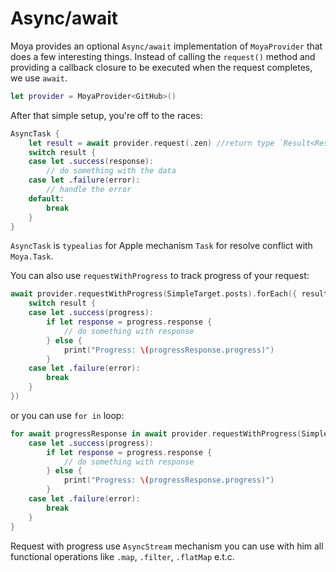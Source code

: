 # Async/await

Moya provides an optional `Async/await` implementation of
`MoyaProvider` that does a few interesting things. Instead of
calling the `request()` method and providing a callback closure
to be executed when the request completes, we use `await`.

```swift
let provider = MoyaProvider<GitHub>()
```

After that simple setup, you're off to the races:

```swift
AsyncTask {
    let result = await provider.request(.zen) //return type `Result<Response, MoyaError>`
    switch result {
    case let .success(response):
        // do something with the data
    case let .failure(error):
        // handle the error
    default:
        break
    }
}
```

`AsyncTask` is `typealias` for Apple mechanism `Task` for resolve conflict with `Moya.Task`.

You can also use `requestWithProgress` to track progress of 
your request:
```swift
await provider.requestWithProgress(SimpleTarget.posts).forEach({ result in
    switch result {
    case let .success(progress):
        if let response = progress.response {
            // do something with response
        } else {
            print("Progress: \(progressResponse.progress)")
        }
    case let .failure(error):
        break
    }
})
```

or you can use `for in` loop:

```swift
for await progressResponse in await provider.requestWithProgress(SimpleTarget.posts) {
    case let .success(progress):
        if let response = progress.response {
            // do something with response
        } else {
            print("Progress: \(progressResponse.progress)")
        }
    case let .failure(error):
        break
    }
}
```

Request with progress use `AsyncStream` mechanism you can use with him all functional operations like `.map`, `.filter`, `.flatMap` e.t.c.